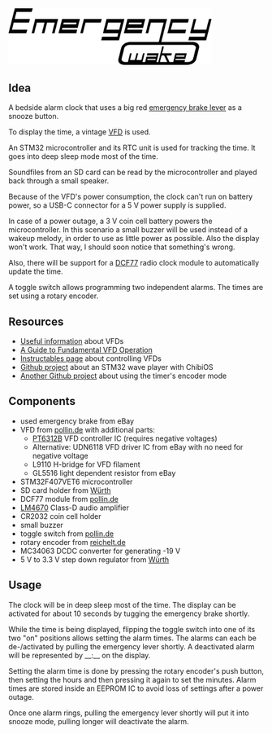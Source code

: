<img src="Images/Logo/EmergencyWake_Logo.png" width="400" alt="Emergency Wake" />

## Idea
A bedside alarm clock that uses a big red [emergency brake lever](https://www.google.com/search?tbm=isch&q=notbremse%20zug&tbs=imgo:1) as a snooze button.

To display the time, a vintage [VFD](https://en.wikipedia.org/wiki/Vacuum_fluorescent_display) is used.

An STM32 microcontroller and its RTC unit is used for tracking the time. It goes into deep sleep mode most of the time.

Soundfiles from an SD card can be read by the microcontroller and played back through a small speaker.

Because of the VFD's power consumption, the clock can't run on battery power, so a USB-C connector for a 5 V power supply is supplied. 

In case of a power outage, a 3 V coin cell battery powers the microcontroller. In this scenario a small buzzer will be used instead of a wakeup melody, in order to use as little power as possible. Also the display won't work. That way, I should soon notice that something's wrong.

Also, there will be support for a [DCF77](https://en.wikipedia.org/wiki/DCF77) radio clock module to automatically update the time.

A toggle switch allows programming two independent alarms. The times are set using a rotary encoder.


## Resources
- [Useful information](http://www.vwlowen.co.uk/arduino/vfd/vfd-clock.htm) about VFDs
- [A Guide to Fundamental VFD Operation](https://www.noritake-elec.com/technology/general-technical-information/vfd-operation)
- [Instructables page](https://www.instructables.com/id/A-Simple-Driver-for-VFD-Displays/) about controlling VFDs
- [Github project](https://github.com/AndruPol/ChibiOS-WavePlayer) about an STM32 wave player with ChibiOS
- [Another Github project](https://github.com/no111u3/stm32f4d_encoder/blob/master/main.c) about using the timer's encoder mode

## Components
- used emergency brake from eBay
- VFD from [pollin.de](https://www.pollin.de/p/vakuum-fluoreszenzdisplay-futaba-4-lt-46zb3-4-digit-121537) with additional parts:
  - [PT6312B](https://datasheet.lcsc.com/szlcsc/Princeton-Tech-PT6312B_C110225.pdf) VFD controller IC (requires negative voltages)
  - Alternative: UDN6118 VFD driver IC from eBay with no need for negative voltage
  - L9110 H-bridge for VFD filament
  - GL5516 light dependent resistor from eBay
- STM32F407VET6 microcontroller
- SD card holder from [Würth](https://www.we-online.de/katalog/datasheet/693071020811.pdf)
- DCF77 module from [pollin.de](https://www.pollin.de/p/dcf-empfangsmodul-dcf1-810054)
- [LM4670](http://www.ti.com/lit/ds/snas240c/snas240c.pdf) Class-D audio amplifier
- CR2032 coin cell holder
- small buzzer
- toggle switch from [pollin.de](https://www.pollin.de/p/kippschalter-kn3-c-103a-1-polig-on-off-on-420023)
- rotary encoder from [reichelt.de](https://www.reichelt.de/drehimpulsegeber-15-impulse-30-rastungen-vertikal-stec11b03-p73913.html?r=1)
- MC34063 DCDC converter for generating -19 V
- 5 V to 3.3 V step down regulator from [Würth](https://www.we-online.de/katalog/datasheet/173950378.pdf)

## Usage
The clock will be in deep sleep most of the time. The display can be activated for about 10 seconds by tugging the emergency brake shortly.

While the time is being displayed, flipping the toggle switch into one of its two "on" positions allows setting the alarm times. The alarms can each be de-/activated by pulling the emergency lever shortly. A deactivated alarm will be represented by \_\_:\_\_ on the display.

Setting the alarm time is done by pressing the rotary encoder's push button, then setting the hours and then pressing it again to set the minutes. Alarm times are stored inside an EEPROM IC to avoid loss of settings after a power outage.

Once one alarm rings, pulling the emergency lever shortly will put it into snooze mode, pulling longer will deactivate the alarm.
